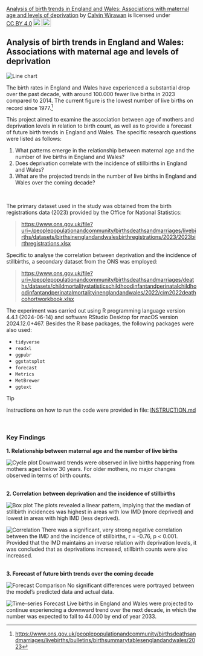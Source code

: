 <p xmlns:cc="http://creativecommons.org/ns#" xmlns:dct="http://purl.org/dc/terms/"><a property="dct:title" rel="cc:attributionURL" href="https://github.com/calvin-wirawan/INF6027">Analysis of birth trends in England and Wales: Associations with maternal age and levels of deprivation</a> by <a rel="cc:attributionURL dct:creator" property="cc:attributionName" href="https://github.com/calvin-wirawan">Calvin Wirawan</a> is licensed under <a href="https://creativecommons.org/licenses/by/4.0/?ref=chooser-v1" target="_blank" rel="license noopener noreferrer" style="display:inline-block;">CC BY 4.0<img style="height:22px!important;margin-left:3px;vertical-align:text-bottom;" src="https://mirrors.creativecommons.org/presskit/icons/cc.svg?ref=chooser-v1" alt=""><img style="height:22px!important;margin-left:3px;vertical-align:text-bottom;" src="https://mirrors.creativecommons.org/presskit/icons/by.svg?ref=chooser-v1" alt=""></a></p> 

## Analysis of birth trends in England and Wales: <br>Associations with maternal age and levels of deprivation

![Line chart](https://github.com/user-attachments/assets/ee747311-3147-4f7b-9bd5-cb1ecbeb3bcd)

The birth rates in England and Wales have experienced a substantial drop over the past decade, with around 100.000 fewer live births in 2023 compared to 2014. The current figure is the lowest number of live births on record since 1977.[^1]

This project aimed to examine the association between age of mothers and deprivation levels in relation to birth 
count, as well as to provide a forecast of future birth trends in England and Wales. The specific research questions 
were listed as follows:
1. What patterns emerge in the relationship between maternal age and the number of live births in England and Wales?
2. Does deprivation correlate with the incidence of stillbirths in England and Wales? 
3. What are the projected trends in the number of live births in England and Wales over the coming decade?
<br/>

The primary dataset used in the study was obtained from the birth registrations data (2023) provided by the Office for National Statistics:
> https://www.ons.gov.uk/file?uri=/peoplepopulationandcommunity/birthsdeathsandmarriages/livebirths/datasets/birthsinenglandandwalesbirthregistrations/2023/2023birthregistrations.xlsx

Specific to analyse the correlation between deprivation and the incidence of stillbirths, a secondary dataset from the ONS was employed:
> https://www.ons.gov.uk/file?uri=/peoplepopulationandcommunity/birthsdeathsandmarriages/deaths/datasets/childmortalitystatisticschildhoodinfantandperinatalchildhoodinfantandperinatalmortalityinenglandandwales/2022/cim2022deathcohortworkbook.xlsx

The experiment was carried out using R programming language version 4.4.1 (2024-06-14) and software RStudio Desktop 
for macOS version 2024.12.0+467. Besides the R base packages, the following packages were also used: 
- `tidyverse`
- `readxl`
- `ggpubr`
- `ggstatsplot`
- `forecast`
- `Metrics`
- `MetBrewer`
- `ggtext`

> [!TIP]
> Instructions on how to run the code were provided in file: [INSTRUCTION.md](INSTRUCTION.md)
<br/>

### Key Findings

**1. Relationship between maternal age and the number of live births**

![Cycle plot](https://github.com/user-attachments/assets/dfe21850-0d80-420c-a330-3c59800a1c9f)
Downward trends were observed in live births happening from mothers aged below 30 years. For older mothers, no major changes observed in terms of birth counts.
<br/>
<br/>

**2. Correlation between deprivation and the incidence of stillbirths**

![Box plot](https://github.com/user-attachments/assets/8979eb44-09a1-4fb8-842a-0b076faadc17)
The plots revealed a linear pattern, implying that the median of stillbirth incidences was highest in areas with low IMD (more deprived) and lowest in areas with high IMD (less deprived).

![Correlation](https://github.com/user-attachments/assets/fce57fd2-2ce4-42ca-a470-702687bb06bd)
There was a significant, very strong negative correlation between the IMD and the incidence of stillbirths, r = -0.76, p < 0.001. Provided that the IMD maintains an inverse relation with deprivation levels, it was concluded that as deprivations increased, stillbirth counts were also increased.
<br/>
<br/>

**3. Forecast of future birth trends over the coming decade**

![Forecast Comparison](https://github.com/user-attachments/assets/f8370134-0c69-42ac-8891-8189b49d93a1)
No significant differences were portrayed between the model’s predicted data and actual data.

![Time-series Forecast](https://github.com/user-attachments/assets/bd1042f9-4306-4087-8d2b-0d9dc835cb1a)
Live births in England and Wales were projected to continue experiencing a downward trend over the next decade, in which the number was expected to fall to 44.000 by end of year 2033.

[^1]: https://www.ons.gov.uk/peoplepopulationandcommunity/birthsdeathsandmarriages/livebirths/bulletins/birthsummarytablesenglandandwales/2023
